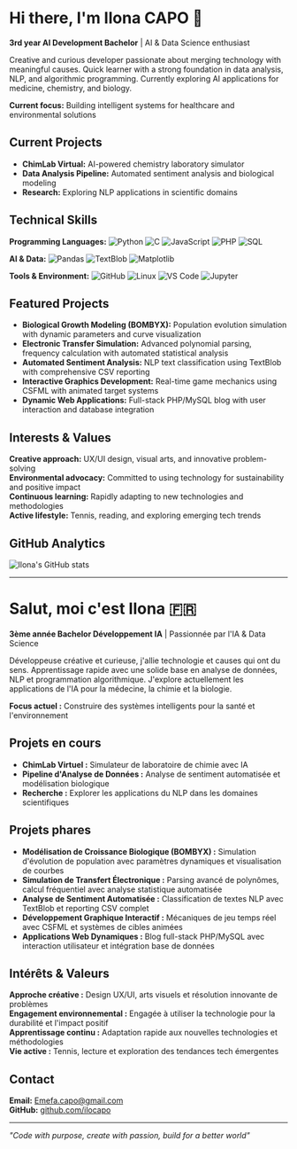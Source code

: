 # Hi there, I'm Ilona CAPO 👋

**3rd year AI Development Bachelor** | AI & Data Science enthusiast  

Creative and curious developer passionate about merging technology with meaningful causes. Quick learner with a strong foundation in data analysis, NLP, and algorithmic programming. Currently exploring AI applications for medicine, chemistry, and biology.

**Current focus:** Building intelligent systems for healthcare and environmental solutions

## Current Projects
- **ChimLab Virtual:** AI-powered chemistry laboratory simulator
- **Data Analysis Pipeline:** Automated sentiment analysis and biological modeling
- **Research:** Exploring NLP applications in scientific domains

## Technical Skills

**Programming Languages:**
![Python](https://img.shields.io/badge/-Python-3776AB?style=flat&logo=python&logoColor=white)
![C](https://img.shields.io/badge/-C-A8B9CC?style=flat&logo=c&logoColor=white)
![JavaScript](https://img.shields.io/badge/-JavaScript-F7DF1E?style=flat&logo=javascript&logoColor=black)
![PHP](https://img.shields.io/badge/-PHP-777BB4?style=flat&logo=php&logoColor=white)
![SQL](https://img.shields.io/badge/-SQL-4479A1?style=flat&logo=mysql&logoColor=white)

**AI & Data:**
![Pandas](https://img.shields.io/badge/-Pandas-150458?style=flat&logo=pandas&logoColor=white)
![TextBlob](https://img.shields.io/badge/-TextBlob-FF6B6B?style=flat&logoColor=white)
![Matplotlib](https://img.shields.io/badge/-Matplotlib-11557C?style=flat&logoColor=white)

**Tools & Environment:**
![GitHub](https://img.shields.io/badge/-GitHub-181717?style=flat&logo=github&logoColor=white)
![Linux](https://img.shields.io/badge/-Linux-FCC624?style=flat&logo=linux&logoColor=black)
![VS Code](https://img.shields.io/badge/-VS%20Code-007ACC?style=flat&logo=visual-studio-code&logoColor=white)
![Jupyter](https://img.shields.io/badge/-Jupyter-F37626?style=flat&logo=jupyter&logoColor=white)

## Featured Projects
- **Biological Growth Modeling (BOMBYX):** Population evolution simulation with dynamic parameters and curve visualization
- **Electronic Transfer Simulation:** Advanced polynomial parsing, frequency calculation with automated statistical analysis
- **Automated Sentiment Analysis:** NLP text classification using TextBlob with comprehensive CSV reporting
- **Interactive Graphics Development:** Real-time game mechanics using CSFML with animated target systems
- **Dynamic Web Applications:** Full-stack PHP/MySQL blog with user interaction and database integration

## Interests & Values
**Creative approach:** UX/UI design, visual arts, and innovative problem-solving  
**Environmental advocacy:** Committed to using technology for sustainability and positive impact  
**Continuous learning:** Rapidly adapting to new technologies and methodologies  
**Active lifestyle:** Tennis, reading, and exploring emerging tech trends  

## GitHub Analytics
![Ilona's GitHub stats](https://github-readme-stats.vercel.app/api?username=ilocapo&show_icons=true&theme=github_dark&hide_border=true)

---

# Salut, moi c'est Ilona 🇫🇷

**3ème année Bachelor Développement IA** | Passionnée par l'IA & Data Science

Développeuse créative et curieuse, j'allie technologie et causes qui ont du sens. Apprentissage rapide avec une solide base en analyse de données, NLP et programmation algorithmique. J'explore actuellement les applications de l'IA pour la médecine, la chimie et la biologie.

**Focus actuel :** Construire des systèmes intelligents pour la santé et l'environnement

## Projets en cours
- **ChimLab Virtuel :** Simulateur de laboratoire de chimie avec IA
- **Pipeline d'Analyse de Données :** Analyse de sentiment automatisée et modélisation biologique
- **Recherche :** Explorer les applications du NLP dans les domaines scientifiques

## Projets phares
- **Modélisation de Croissance Biologique (BOMBYX) :** Simulation d'évolution de population avec paramètres dynamiques et visualisation de courbes
- **Simulation de Transfert Électronique :** Parsing avancé de polynômes, calcul fréquentiel avec analyse statistique automatisée
- **Analyse de Sentiment Automatisée :** Classification de textes NLP avec TextBlob et reporting CSV complet
- **Développement Graphique Interactif :** Mécaniques de jeu temps réel avec CSFML et systèmes de cibles animées
- **Applications Web Dynamiques :** Blog full-stack PHP/MySQL avec interaction utilisateur et intégration base de données

## Intérêts & Valeurs
**Approche créative :** Design UX/UI, arts visuels et résolution innovante de problèmes  
**Engagement environnemental :** Engagée à utiliser la technologie pour la durabilité et l'impact positif  
**Apprentissage continu :** Adaptation rapide aux nouvelles technologies et méthodologies  
**Vie active :** Tennis, lecture et exploration des tendances tech émergentes

## Contact
**Email:** Emefa.capo@gmail.com  
**GitHub:** [github.com/ilocapo](https://github.com/ilocapo)

---

*"Code with purpose, create with passion, build for a better world"*

